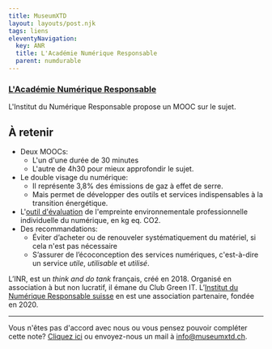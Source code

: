 ```yaml
---
title: MuseumXTD
layout: layouts/post.njk
tags: liens
eleventyNavigation:
  key: ANR
  title: L'Académie Numérique Responsable
  parent: numdurable
---
```

### [L'Académie Numérique Responsable](https://www.academie-nr.org/)
L'Institut du Numérique Responsable propose un MOOC sur le sujet. 

## À retenir
- Deux MOOCs:
	- L'un d'une durée de 30 minutes
	- L'autre de 4h30 pour mieux approfondir le sujet. 
- Le double visage du numérique:
	- Il représente 3,8% des émissions de gaz à effet de serre. 
	- Mais permet de développer des outils et services indispensables à la transition énergétique.
- L'[outil d'évaluation](https://myimpact.isit-europe.org/fr/) de l'empreinte environnementale professionnelle individuelle du numérique, en kg eq. CO2.
- Des recommandations: 
	- Éviter d’acheter ou de renouveler systématiquement du matériel, si cela n'est pas nécessaire
	- S’assurer de l’écoconception des services numériques, c'est-à-dire un service *utile*, *utilisable* et *utilisé*.  

L’INR, est un *think and do tank* français, créé en 2018. Organisé en association à but non lucratif, il émane du Club Green IT. L’[Institut du Numérique Responsable suisse](https://institutnr-ch.org/) en est une association partenaire, fondée en 2020.  


---- 
Vous n'êtes pas d'accord avec nous ou vous pensez pouvoir compléter cette note? [Cliquez ici](https://6e13e580.sibforms.com/serve/MUIEAJex9Gqy_GXlFogQqcGyYVXOZFFX8aHrYfffBiqjakg6wRCQTSUlxrpSXVkD6QEDI5CcmfGJhrDrkka2x7JvV-3YTESgygGo3Kq7DH-XD64whZr_JzkZgiL5lqiCeG3yKwBPjHJ6fyObFfcWQmqXpGkXQ3Ah4sgQV2mUjiMQ2hUe8pnjyP1gOywBca-q4MvmvdSwfxEFpgHr) ou envoyez-nous un mail à [info@museumxtd.ch](mailto:info@museumxtd.ch).